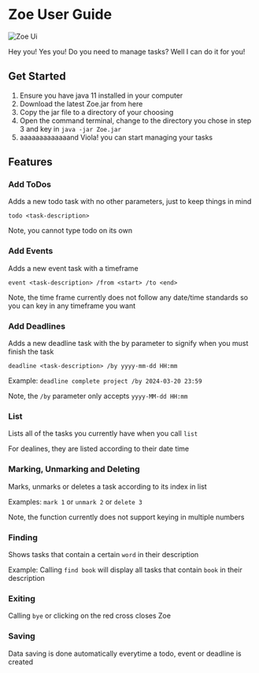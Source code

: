 # Zoe User Guide

![Zoe Ui](https://arixeyeion.github.io/ip/Ui.png)

Hey you! Yes you! Do you need to manage tasks? Well I can do it for you!

## Get Started

1. Ensure you have java 11 installed in your computer
2. Download the latest Zoe.jar from here
3. Copy the jar file to a directory of your choosing
4. Open the command terminal, change to the directory you chose in step 3 and key in `java -jar Zoe.jar`
5. aaaaaaaaaaaaand Viola! you can start managing your tasks

## Features

### Add ToDos

Adds a new todo task with no other parameters, just to keep things in mind

```
todo <task-description>
```

Note, you cannot type todo on its own

### Add Events

Adds a new event task with a timeframe 

```
event <task-description> /from <start> /to <end>
```

Note, the time frame currently does not follow any date/time standards so you can key in any timeframe you want

### Add Deadlines

Adds a new deadline task with the by parameter to signify when you must finish the task

```
deadline <task-description> /by yyyy-mm-dd HH:mm
```
Example: `deadline complete project /by 2024-03-20 23:59`

Note, the `/by` parameter only accepts `yyyy-MM-dd HH:mm`

### List

Lists all of the tasks you currently have when you call `list`

For dealines, they are listed according to their date time

### Marking, Unmarking and Deleting

Marks, unmarks or deletes a task according to its index in list

Examples: `mark 1` or `unmark 2` or `delete 3`

Note, the function currently does not support keying in multiple numbers

### Finding

Shows tasks that contain a certain `word` in their description

Example: Calling `find book` will display all tasks that contain `book` in their description

### Exiting

Calling `bye` or clicking on the red cross closes Zoe

### Saving

Data saving is done automatically everytime a todo, event or deadline is created